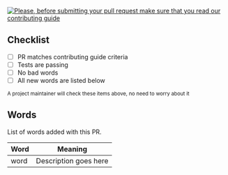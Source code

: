 [![Please, before submitting your pull request make sure that you read our contributing guide](http://messages.hellobits.com/warning.svg?message=Please%2C%20before%20submitting%20your%20pull%20request%20make%20sure%20that%20you%20read%20our%20contributing%20guide)](https://github.com/rafaelrinaldi/porreta/blob/master/CONTRIBUTING.md)

## Checklist

- [ ] PR matches contributing guide criteria
- [ ] Tests are passing
- [ ] No bad words
- [ ] All new words are listed below

<small>A project maintainer will check these items above, no need to worry about it</small>

## Words

List of words added with this PR.

| Word | Meaning |
| --- | --- |
| word | Description goes here |
